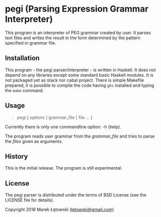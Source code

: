 # pegi (Parsing Expression Grammar Interpreter)

This program is an interpreter of PEG grammar created by user.
It parses text files and writes the result in the form determined
by the pattern specified in grammar file.

## Installation

This program - the pegi parser/interpreter - is written in Haskell.
It does not depend on any libraries except some standard basic Haskell modules.
It is not packaged yet as stack nor cabal project.
There is simple Makefile prepared, it is possible to compile the code having `ghc` installed and typing the `make` command.

## Usage

>  pegi  [ options ]  grammar_file  [ file ... ]

Currently there is only one commandline option: -h (help).

The program reads user grammar from the *grammar_file* and tries to parse the *files*
given as arguments.

## History

This is the initial release.  The program is still experimental.

## License

The pegi parser is distributed under the terms of BSD License
(see the LICENSE file for details).

Copyright 2018 Marek Łętowski (letowski@gmail.com)


